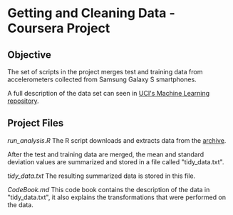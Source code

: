 
# Getting and Cleaning Data - Coursera Project

## Objective

The set of scripts in the project merges test and training data from accelerometers collected from Samsung Galaxy S smartphones.

A full description of the data set can seen in [UCI's Machine Learning repository](http://archive.ics.uci.edu/ml/datasets/Human+Activity+Recognition+Using+Smartphones).

## Project Files

*run_analysis.R* 
The R script downloads and extracts data from the [archive](https://d396qusza40orc.cloudfront.net/getdata%2Fprojectfiles%2FUCI%20HAR%20Dataset.zip).

After the test and training data are merged, the mean and standard deviation values are summarized and stored in a file called "tidy_data.txt".

*tidy_data.txt*
The resulting summarized data is stored in this file.

*CodeBook.md*
This code book contains the description of the data in "tidy_data.txt", it also explains the transformations that were performed on the data.
